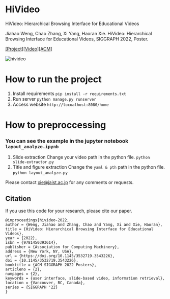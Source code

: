 # HiVideo
HiVideo: Hierarchical Browsing Interface for Educational Videos

Jiahao Weng, Chao Zhang, Xi Yang, Haoran Xie. HiVideo: Hierarchical Browsing Interface for Educational Videos, SIGGRAPH 2022, Poster.

[[Project]](http://www.jaist.ac.jp/~xie/2022-hivideo)[[Video]](https://www.youtube.com/watch?v=OXTFH_WFQMw)[[ACM]](https://doi.org/10.1145/3532719.3543226)

![hivideo](https://user-images.githubusercontent.com/4180028/181871539-e4f46009-2073-4633-8d8b-f6b86994f15b.jpg)


# How to run the project
1. Install requirements
`pip install -r requirements.txt`
2. Run server
`python manage.py runserver`
3. Access website
`http://locoalhost:8080/home`

# How to preproccessing
### You can see the example in the jupyter notebook `layout_analyze.ipynb`
1. Slide extraction
Change your video path in the python file.
`python slide-extractor.py`
2. Title and figure extraction
Change the `yaml & pth` path in the python file.
`python layout_analyze.py`

Please contact xie@jaist.ac.jp for any comments or requests.

## Citation
If you use this code for your research, please cite our paper.
```
@inproceedings{hivideo-2022,
author = {Weng, Jiahao and Zhang, Chao and Yang, Xi and Xie, Haoran},
title = {HiVideo: Hierarchical Browsing Interface for Educational Videos},
year = {2022},
isbn = {9781450393614},
publisher = {Association for Computing Machinery},
address = {New York, NY, USA},
url = {https://doi.org/10.1145/3532719.3543226},
doi = {10.1145/3532719.3543226},
booktitle = {ACM SIGGRAPH 2022 Posters},
articleno = {2},
numpages = {2},
keywords = {user interface, slide-based video, information retrieval},
location = {Vancouver, BC, Canada},
series = {SIGGRAPH '22}
}
```
